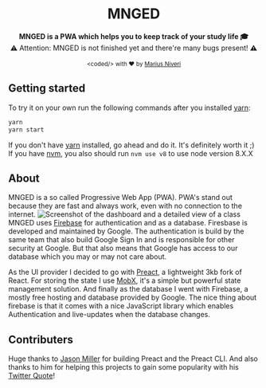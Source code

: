 <h1 align="center">MNGED</h1>

<div align="center">
  <strong>MNGED is a PWA which helps you to keep track of your study life 🎓</strong>
</div>
<div align="center">
  ⚠ Attention: MNGED is not finished yet and there're many bugs present! ⚠
</div>

<br />

<div align="center">
  <sub>&lt;coded/&gt; with ❤︎ by <a href="https://github.com/m4r1vs">Marius Niveri</a>
</div>

## Getting started
To try it on your own run the following commands after you installed [yarn](https://yarnpkg.com/lang/en/):
```sh
yarn
yarn start
```
If you don't have [yarn](https://yarnpkg.com/lang/en/) installed, go ahead and do it. It's definitely worth it ;)
If you have [nvm](https://github.com/creationix/nvm), you also should run `nvm use v8` to use node version 8.X.X
## About
MNGED is a so called Progressive Web App (PWA). PWA's stand out because they are fast and always work, even with no connection to the internet.
![Screenshot of the dashboard and a detailed view of a class](https://raw.githubusercontent.com/m4r1vs/mnged/master/src/assets/imgs/mnged_dashboard_and_class_screenshot_big.png)
MNGED uses [Firebase](https://firebase.google.com) for authentication and as a database. Firesbase is developed and maintained by Google. The authentication is build by the same team that also build Google Sign In and is responsible for other security at Google. But that also means that Google has access to our database which you may or may not care about.

As the UI provider I decided to go with [Preact](https://preactjs.com), a lightweight 3kb fork of React. For storing the state I use [MobX](https://mobx.js.org/getting-started.html), it's a simple but powerful state management solution. And finally as the database I went with Firebase, a mostly free hosting and database provided by Google. The nice thing about firebase is that it comes with a nice JavaScript library which enables Authentication and live-updates when the database changes.
## Contributers
Huge thanks to [Jason Miller](https://github.com/developit/) for building Preact and the Preact CLI. And also thanks to him for helping this projects to gain some popularity with his [Twitter Quote](https://twitter.com/_developit/status/923555370219470848)!